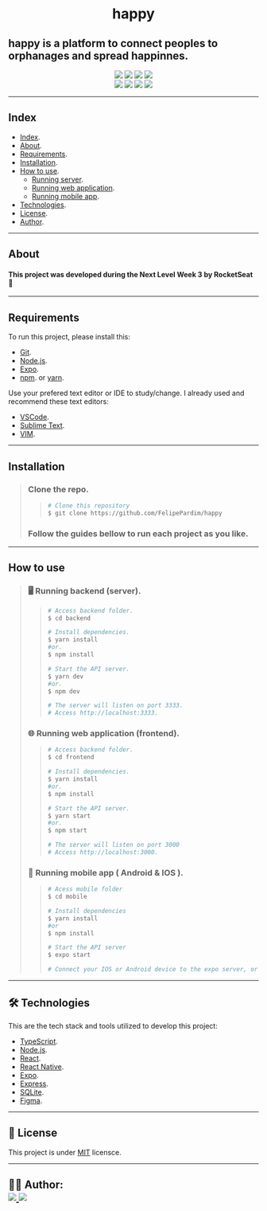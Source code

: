 <h1 align="center">
    happy
</h1>

## happy is a platform to connect peoples to orphanages and spread happinnes.

<p align="center">
	<img src="https://img.shields.io/github/stars/FelipePardim/happy" />
    <img src="https://img.shields.io/github/forks/FelipePardim/happy" />
    <img src="https://img.shields.io/github/issues/FelipePardim/happy" />
    <img src="https://img.shields.io/github/license/FelipePardim/happy" />
    <br>
    <img src="https://img.shields.io/badge/React-blue?logo=react" />
    <img src="https://img.shields.io/badge/Node.JS-grey?logo=node.js" />
    <img src="https://img.shields.io/badge/TypeScript-007ACC?logo=TypeScript" />
    <img src="https://img.shields.io/badge/SQLite-003B57?logo=SQLite" />
</p>

---
 
## Index
- [Index](#index).
- [About](#about).
- [Requirements](#requirements).
- [Installation](#installation).
- [How to use](#how-to-use).
    - [Running server](#running-server).
    - [Running web application](#running-web).
    - [Running mobile app](#running-mobile).
- [Technologies](#technologies).
- [License](#license).
- [Author](#author).
---

## About
#### This project was developed during the Next Level Week 3 by RocketSeat 💜

---

## Requirements

To run this project, please install this:

- [Git](https://git-scm.com).
- [Node.js](https://nodejs.org/en/).
- [Expo](https://expo.io/).
- [npm](https://www.npmjs.com/). or [yarn](https://yarnpkg.com/).

Use your prefered text editor or IDE to study/change.
I already used and recommend these text editors:
- [VSCode](https://code.visualstudio.com/).
- [Sublime Text](https://www.sublimetext.com/).
- [VIM](https://www.vim.org/).

---

## Installation
> ### Clone the repo.
>>   ```bash
>>  # Clone this repository
>>  $ git clone https://github.com/FelipePardim/happy
>>   ```
> ### Follow the guides bellow to run each project as you like.

---

## How to use
><h3 id="running-server">
>   🖥️ Running backend (server).
></h3>
>
>> ```bash
>># Access backend folder.
>> $ cd backend
>>
>># Install dependencies.
>>$ yarn install
>>#or.
>>$ npm install
>>
>># Start the API server.
>>$ yarn dev
>>#or.
>>$ npm dev
>>
>># The server will listen on port 3333.
>># Access http://localhost:3333.
>>```
>
><h3 id="running-web">
>🌐 Running web application (frontend).
></h3>
>
>>```bash
>># Access backend folder.
>>$ cd frontend
>>
>># Install dependencies.
>>$ yarn install
>>#or.
>>$ npm install
>>
>># Start the API server.
>>$ yarn start
>>#or.
>>$ npm start
>>
>># The server will listen on port 3000
>># Access http://localhost:3000.
>>```
>
><h3 id="running-mobile">
>    📱 Running mobile app ( Android & IOS ).
></h3>
>
>>```bash
>># Acess mobile folder
>>$ cd mobile
>>
>># Install dependencies
>>$ yarn install
>>#or
>>$ npm install 
>>
>># Start the API server
>>$ expo start
>>
>> # Connect your IOS or Android device to the expo server, or run in a emulator;
>>```
>
---

<h2 id="technologies">
    🛠 Technologies
</h2>

This are the tech stack and tools utilized to develop this project:

- [TypeScript](https://www.typescriptlang.org/).
- [Node.js](https://nodejs.org/en/).
- [React](https://pt-br.reactjs.org/).
- [React Native](https://reactnative.dev/).
- [Expo](https://expo.io/).
- [Express](https://expressjs.com/).
- [SQLite](https://www.sqlite.org/index.html).
- [Figma](https://www.figma.com/).

---

<h2 id="license">
    📝 License 
</h2>

This project is under [MIT](https://github.com/FelipePardim/happy/LICENSE.md) licensce.

---

<h2 id="author">
    👨‍💻 Author:
    <div>
        <a href="https://github.com/FelipePardim" margin="10px">
            <img src="https://img.shields.io/badge/GitHub-FelipePardim-6f42c1?logo=github"/>
        </a>
        <a alt="Felipe Pardim" href="https://www.linkedin.com/in/felipe-pardim">
            <img src="https://img.shields.io/badge/LinkedIn-Felipe%20Pardim-blue?logo=linkedin"/>
        </a>
    </div>
</h2>